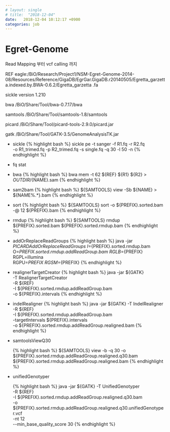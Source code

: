 ```yaml
---
# layout: single
# title:  "2018-12-04"
date:   2018-12-04 10:12:17 +0900
categories: job
---
```


# Egret-Genome

Read Mapping 부터 vcf calling 까지

REF eagle:/BiO/Research/Project1/NSM-Egret-Genome-2014-08/Resources/Reference/GigaDB/EgrGar.GigaDB.r20140505/Egretta_garzetta.indexed.by.BWA-0.6.2/Egretta_garzetta
.fa

sickle version 1.210

bwa /BiO/Share/Tool/bwa-0.7.17/bwa

samtools /BiO/Share/Tool/samtools-1.8/samtools

picard /BiO/Share/Tool/picard-tools-2.9.0/picard.jar

gatk /BiO/Share/Tool/GATK-3.5/GenomeAnalysisTK.jar

* sickle
  {% highlight bash %}
  sickle pe -t sanger -f R1.fq -r R2.fq \
   -o R1_trimed.fq -p R2_trimed.fq -s single.fq -q 30 -l 50 -n
  {% endhighlight %}
* fq stat

* bwa
  {% highlight bash %}
  bwa mem -t 62 ${REF} ${R1} ${R2} > ${OUTDIR}/${NAME}.sam
  {% endhighlight %}

* sam2bam
  {% highlight bash %}
  ${SAMTOOLS} view -Sb ${NAME} > ${NAME%.*}.bam
  {% endhighlight %}

* sort
  {% highlight bash %}
  ${SAMTOOLS} sort -o ${PREFIX}.sorted.bam -@ 12 ${PREFIX}.bam
  {% endhighlight %}

* rmdup
  {% highlight bash %}
  ${SAMTOOLS} rmdup ${PREFIX}.sorted.bam ${PREFIX}.sorted.rmdup.bam
  {% endhighlight %}

* addOrReplaceReadGroups
  {% highlight bash %}
  java -jar ${PICARD} AddOrReplaceReadGroups \
                I=${PREFIX}.sorted.rmdup.bam \
                O=${PREFIX}.sorted.rmdup.addReadGroup.bam \
                RGLB=${PREFIX} \
                RGPL=illumina \
                RGPU=${PREFIX} \
                RGSM=${PREFIX}
  {% endhighlight %}

* realignerTargetCreator
  {% highlight bash %}
  java -jar ${GATK} \
        -T RealignerTargetCreator \
        -R ${REF} \
        -I ${PREFIX}.sorted.rmdup.addReadGroup.bam \
        -o ${PREFIX}.intervals
  {% endhighlight %}

* indelRealigner
  {% highlight bash %}
  java -jar ${GATK} -T IndelRealigner \
                -R ${REF} \
                -I ${PREFIX}.sorted.rmdup.addReadGroup.bam \
                -targetIntervals ${PREFIX}.intervals \
                -o ${PREFIX}.sorted.rmdup.addReadGroup.realigned.bam
  {% endhighlight %}

* samtoolsViewQ30

  {% highlight bash %}
  ${SAMTOOLS} view -b -q 30 -o ${PREFIX}.sorted.rmdup.addReadGroup.realigned.q30.bam \
   ${PREFIX}.sorted.rmdup.addReadGroup.realigned.bam
  {% endhighlight %}

* unifiedGenotyper

  {% highlight bash %}
  java -jar ${GATK} -T UnifiedGenotyper \
                -R ${REF} \
                -I ${PREFIX}.sorted.rmdup.addReadGroup.realigned.q30.bam \
                -o ${PREFIX}.sorted.rmdup.addReadGroup.realigned.q30.unifiedGenotyper.vcf \
                -nt 12 \
                --min_base_quality_score 30
  {% endhighlight %}


<!-- def print_hi(name)
  puts "Hi, #{name}"
end
print_hi('Tom')
#=> prints 'Hi, Tom' to STDOUT. -->


<!-- Check out the [Jekyll docs][jekyll-docs] for more info on how to get the most out of Jekyll. File all bugs/feature requests at [Jekyll’s GitHub repo][jekyll-gh]. If you have questions, yo#u can ask them on [Jekyll Talk][jekyll-talk].

[jekyll-docs]: https://jekyllrb.com/docs/home
[jekyll-gh]:   https://github.com/jekyll/jekyll
[jekyll-talk]: https://talk.jekyllrb.com/ -->
